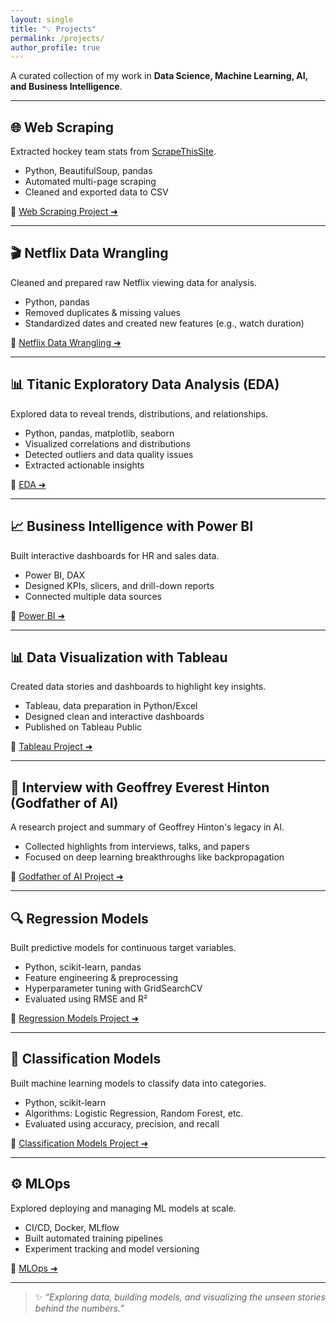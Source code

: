 ```yaml
---
layout: single
title: "💡 Projects"
permalink: /projects/
author_profile: true
---
```


A curated collection of my work in **Data Science, Machine Learning, AI, and Business Intelligence**.

---

## 🌐 Web Scraping
Extracted hockey team stats from [ScrapeThisSite](https://www.scrapethissite.com/).
- Python, BeautifulSoup, pandas
- Automated multi-page scraping
- Cleaned and exported data to CSV

🔗 [Web Scraping Project ➜](https://github.com/ND3MW4/web-scraping)

---

## 🎬 Netflix Data Wrangling
Cleaned and prepared raw Netflix viewing data for analysis.
- Python, pandas
- Removed duplicates & missing values
- Standardized dates and created new features (e.g., watch duration)

🔗 [Netflix Data Wrangling ➜](https://github.com/ND3MW4/Netflix-Data-Wrangling)

---

## 📊 Titanic Exploratory Data Analysis (EDA)
Explored data to reveal trends, distributions, and relationships.
- Python, pandas, matplotlib, seaborn
- Visualized correlations and distributions
- Detected outliers and data quality issues
- Extracted actionable insights

🔗 [EDA ➜](https://github.com/ND3MW4/Titanic-Exploratory-Data-Analysis)

---

## 📈 Business Intelligence with Power BI
Built interactive dashboards for HR and sales data.
- Power BI, DAX
- Designed KPIs, slicers, and drill-down reports
- Connected multiple data sources

🔗 [Power BI ➜](https://github.com/ND3MW4/PowerBi---business-Intelligence)

---

## 📊 Data Visualization with Tableau
Created data stories and dashboards to highlight key insights.
- Tableau, data preparation in Python/Excel
- Designed clean and interactive dashboards
- Published on Tableau Public

🔗 [Tableau Project ➜](https://github.com/ND3MW4/Tableu-Data-Visualization)

---

## 🧠 Interview with Geoffrey Everest Hinton (Godfather of AI)
A research project and summary of Geoffrey Hinton's legacy in AI.
- Collected highlights from interviews, talks, and papers
- Focused on deep learning breakthroughs like backpropagation

🔗 [Godfather of AI Project ➜](https://github.com/ND3MW4/Geoffrey-Everest-Hinton--Godfather-of-AI-)

---

## 🔍 Regression Models
Built predictive models for continuous target variables.
- Python, scikit-learn, pandas
- Feature engineering & preprocessing
- Hyperparameter tuning with GridSearchCV
- Evaluated using RMSE and R²

🔗 [Regression Models Project ➜](https://github.com/ND3MW4/Regression_Models)

---

## 📂 Classification Models
Built machine learning models to classify data into categories.
- Python, scikit-learn
- Algorithms: Logistic Regression, Random Forest, etc.
- Evaluated using accuracy, precision, and recall

🔗 [Classification Models Project ➜](https://github.com/ND3MW4/Classification-Models)

---

## ⚙️ MLOps
Explored deploying and managing ML models at scale.
- CI/CD, Docker, MLflow
- Built automated training pipelines
- Experiment tracking and model versioning

🔗 [MLOps ➜](https://github.com/ND3MW4/MLOPs)

---

> ✨ *“Exploring data, building models, and visualizing the unseen stories behind the numbers.”*
